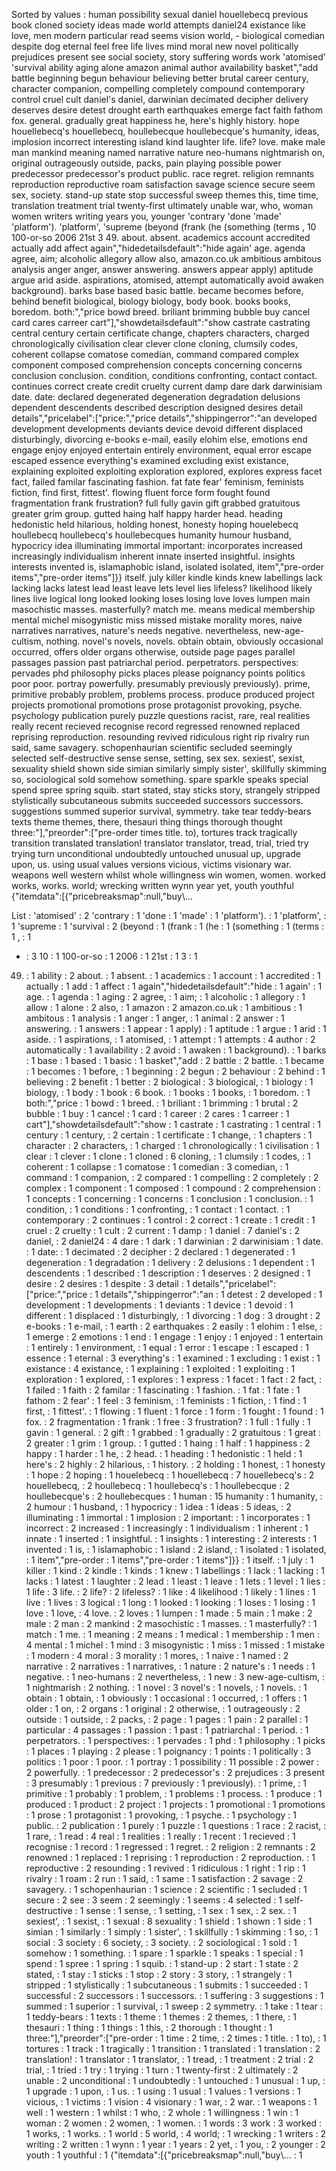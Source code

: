 Sorted by values :
human possibility sexual daniel houellebecq previous book cloned society ideas made world attempts daniel24 existance like love, men modern particular read seems vision world, - biological comedian despite dog eternal feel free life lives mind moral new novel politically prejudices present see social society, story suffering words work 'atomised' 'survival ability aging alone amazon animal author availability basket","add battle beginning begun behaviour believing better brutal career century, character companion, compelling completely compound contemporary control cruel cult daniel's daniel, darwinian decimated decipher delivery deserves desire detest drought earth earthquakes emerge fact faith fathom fox. general. gradually great happiness he, here's highly history. hope houellebecq's houellebecq, houllebecque houllebecque's humanity, ideas, implosion incorrect interesting island kind laughter life. life? love. make male man mankind meaning named narrative nature neo-humans nightmarish on, original outrageously outside, packs, pain playing possible power predecessor predecessor's product public. race regret. religion remnants reproduction reproductive roam satisfaction savage science secure seem sex, society. stand-up state stop successful sweep themes this, time time, translation treatment trial twenty-first ultimately unable war, who, woman women writers writing years you, younger 'contrary 'done 'made' 'platform'). 'platform', 'supreme (beyond (frank (he (something (terms , 10 100-or-so 2006 21st 3 49. about. absent. academics account accredited actually add affect again","hidedetailsdefault":"hide again' age. agenda agree, aim; alcoholic allegory allow also, amazon.co.uk ambitious ambitous analysis anger anger, answer answering. answers appear apply) aptitude argue arid aside. aspirations, atomised, attempt automatically avoid awaken background). barks base based basic battle. became becomes before, behind benefit biological, biology biology, body book. books books, boredom. both:","price bowd breed. briliant brimming bubble buy cancel card cares carreer cart"],"showdetailsdefault":"show castrate castrating central century certain certificate change, chapters characters, charged chronologically civilisation clear clever clone cloning, clumsily codes, coherent collapse comatose comedian, command compared complex component composed comprehension concepts concerning concerns conclusion conclusion. condition, conditions confronting, contact contact. continues correct create credit cruelty current damp dare dark darwinisiam date. date: declared degenerated degeneration degradation delusions dependent descendents described description designed desires detail details","pricelabel":["price:","price details","shippingerror":"an developed development developments deviants device devoid different displaced disturbingly, divorcing e-books e-mail, easily elohim else, emotions end engage enjoy enjoyed entertain entirely environment, equal error escape escaped essence everything's examined excluding exist existance, explaining exploited exploiting exploration explored, explores express facet fact, failed familar fascinating fashion. fat fate fear' feminism, feminists fiction, find first, fittest'. flowing fluent force form fought found fragmentation frank frustration? full fully gavin gift grabbed gratuitous greater grim group. gutted haing half happy harder head. heading hedonistic held hilarious, holding honest, honesty hoping houelebecq houllebecq houllebecq's houllebecques humanity humour husband, hypocricy idea illuminating immortal important: incorporates increased increasingly individualism inherent innate inserted insightful. insights interests invented is, islamaphobic island, isolated isolated, item","pre-order items","pre-order items"]}} itself. july killer kindle kinds knew labellings lack lacking lacks latest lead least leave lets level lies lifeless? likelihood likely lines live logical long looked looking loses losing love loves lumpen main masochistic masses. masterfully? match me. means medical membership mental michel misogynistic miss missed mistake morality mores, naive narratives narratives, nature's needs negative. nevertheless, new-age-cultism, nothing. novel's novels, novels. obtain obtain, obviously occasional occurred, offers older organs otherwise, outside page pages parallel passages passion past patriarchal period. perpetrators. perspectives: pervades phd philosophy picks places please poignancy points politics poor poor. portray powerfully. presumably previously previously). prime, primitive probably problem, problems process. produce produced project projects promotional promotions prose protagonist provoking, psyche. psychology publication purely puzzle questions racist, rare, real realities really recent recieved recognise record regressed renowned replaced reprising reproduction. resounding revived ridiculous right rip rivalry run said, same savagery. schopenhaurian scientific secluded seemingly selected self-destructive sense sense, setting, sex sex. sexiest', sexist, sexuality shield shown side simian similarly simply sister', skillfully skimming so, sociological sold somehow something. spare sparkle speaks special spend spree spring squib. start stated, stay sticks story, strangely stripped stylistically subcutaneous submits succeeded successors successors. suggestions summed superior survival, symmetry. take tear teddy-bears texts theme themes, there, thesauri thing things thorough thought three:"],"preorder":["pre-order times title. to), tortures track tragically transition translated translation! translator translator, tread, trial, tried try trying turn unconditional undoubtedly untouched unusual up, upgrade upon, us. using usual values versions vicious, victims visionary war. weapons well western whilst whole willingness win women, women. worked works, works. world; wrecking written wynn year yet, youth youthful {"itemdata":[{"pricebreaksmap":null,"buy\\... 

List :
'atomised' : 2
'contrary : 1
'done : 1
'made' : 1
'platform'). : 1
'platform', : 1
'supreme : 1
'survival : 2
(beyond : 1
(frank : 1
(he : 1
(something : 1
(terms : 1
, : 1
- : 3
10 : 1
100-or-so : 1
2006 : 1
21st : 1
3 : 1
49. : 1
ability : 2
about. : 1
absent. : 1
academics : 1
account : 1
accredited : 1
actually : 1
add : 1
affect : 1
again","hidedetailsdefault":"hide : 1
again' : 1
age. : 1
agenda : 1
aging : 2
agree, : 1
aim; : 1
alcoholic : 1
allegory : 1
allow : 1
alone : 2
also, : 1
amazon : 2
amazon.co.uk : 1
ambitious : 1
ambitous : 1
analysis : 1
anger : 1
anger, : 1
animal : 2
answer : 1
answering. : 1
answers : 1
appear : 1
apply) : 1
aptitude : 1
argue : 1
arid : 1
aside. : 1
aspirations, : 1
atomised, : 1
attempt : 1
attempts : 4
author : 2
automatically : 1
availability : 2
avoid : 1
awaken : 1
background). : 1
barks : 1
base : 1
based : 1
basic : 1
basket","add : 2
battle : 2
battle. : 1
became : 1
becomes : 1
before, : 1
beginning : 2
begun : 2
behaviour : 2
behind : 1
believing : 2
benefit : 1
better : 2
biological : 3
biological, : 1
biology : 1
biology, : 1
body : 1
book : 6
book. : 1
books : 1
books, : 1
boredom. : 1
both:","price : 1
bowd : 1
breed. : 1
briliant : 1
brimming : 1
brutal : 2
bubble : 1
buy : 1
cancel : 1
card : 1
career : 2
cares : 1
carreer : 1
cart"],"showdetailsdefault":"show : 1
castrate : 1
castrating : 1
central : 1
century : 1
century, : 2
certain : 1
certificate : 1
change, : 1
chapters : 1
character : 2
characters, : 1
charged : 1
chronologically : 1
civilisation : 1
clear : 1
clever : 1
clone : 1
cloned : 6
cloning, : 1
clumsily : 1
codes, : 1
coherent : 1
collapse : 1
comatose : 1
comedian : 3
comedian, : 1
command : 1
companion, : 2
compared : 1
compelling : 2
completely : 2
complex : 1
component : 1
composed : 1
compound : 2
comprehension : 1
concepts : 1
concerning : 1
concerns : 1
conclusion : 1
conclusion. : 1
condition, : 1
conditions : 1
confronting, : 1
contact : 1
contact. : 1
contemporary : 2
continues : 1
control : 2
correct : 1
create : 1
credit : 1
cruel : 2
cruelty : 1
cult : 2
current : 1
damp : 1
daniel : 7
daniel's : 2
daniel, : 2
daniel24 : 4
dare : 1
dark : 1
darwinian : 2
darwinisiam : 1
date. : 1
date: : 1
decimated : 2
decipher : 2
declared : 1
degenerated : 1
degeneration : 1
degradation : 1
delivery : 2
delusions : 1
dependent : 1
descendents : 1
described : 1
description : 1
deserves : 2
designed : 1
desire : 2
desires : 1
despite : 3
detail : 1
details","pricelabel":["price:","price : 1
details","shippingerror":"an : 1
detest : 2
developed : 1
development : 1
developments : 1
deviants : 1
device : 1
devoid : 1
different : 1
displaced : 1
disturbingly, : 1
divorcing : 1
dog : 3
drought : 2
e-books : 1
e-mail, : 1
earth : 2
earthquakes : 2
easily : 1
elohim : 1
else, : 1
emerge : 2
emotions : 1
end : 1
engage : 1
enjoy : 1
enjoyed : 1
entertain : 1
entirely : 1
environment, : 1
equal : 1
error : 1
escape : 1
escaped : 1
essence : 1
eternal : 3
everything's : 1
examined : 1
excluding : 1
exist : 1
existance : 4
existance, : 1
explaining : 1
exploited : 1
exploiting : 1
exploration : 1
explored, : 1
explores : 1
express : 1
facet : 1
fact : 2
fact, : 1
failed : 1
faith : 2
familar : 1
fascinating : 1
fashion. : 1
fat : 1
fate : 1
fathom : 2
fear' : 1
feel : 3
feminism, : 1
feminists : 1
fiction, : 1
find : 1
first, : 1
fittest'. : 1
flowing : 1
fluent : 1
force : 1
form : 1
fought : 1
found : 1
fox. : 2
fragmentation : 1
frank : 1
free : 3
frustration? : 1
full : 1
fully : 1
gavin : 1
general. : 2
gift : 1
grabbed : 1
gradually : 2
gratuitous : 1
great : 2
greater : 1
grim : 1
group. : 1
gutted : 1
haing : 1
half : 1
happiness : 2
happy : 1
harder : 1
he, : 2
head. : 1
heading : 1
hedonistic : 1
held : 1
here's : 2
highly : 2
hilarious, : 1
history. : 2
holding : 1
honest, : 1
honesty : 1
hope : 2
hoping : 1
houelebecq : 1
houellebecq : 7
houellebecq's : 2
houellebecq, : 2
houllebecq : 1
houllebecq's : 1
houllebecque : 2
houllebecque's : 2
houllebecques : 1
human : 15
humanity : 1
humanity, : 2
humour : 1
husband, : 1
hypocricy : 1
idea : 1
ideas : 5
ideas, : 2
illuminating : 1
immortal : 1
implosion : 2
important: : 1
incorporates : 1
incorrect : 2
increased : 1
increasingly : 1
individualism : 1
inherent : 1
innate : 1
inserted : 1
insightful. : 1
insights : 1
interesting : 2
interests : 1
invented : 1
is, : 1
islamaphobic : 1
island : 2
island, : 1
isolated : 1
isolated, : 1
item","pre-order : 1
items","pre-order : 1
items"]}} : 1
itself. : 1
july : 1
killer : 1
kind : 2
kindle : 1
kinds : 1
knew : 1
labellings : 1
lack : 1
lacking : 1
lacks : 1
latest : 1
laughter : 2
lead : 1
least : 1
leave : 1
lets : 1
level : 1
lies : 1
life : 3
life. : 2
life? : 2
lifeless? : 1
like : 4
likelihood : 1
likely : 1
lines : 1
live : 1
lives : 3
logical : 1
long : 1
looked : 1
looking : 1
loses : 1
losing : 1
love : 1
love, : 4
love. : 2
loves : 1
lumpen : 1
made : 5
main : 1
make : 2
male : 2
man : 2
mankind : 2
masochistic : 1
masses. : 1
masterfully? : 1
match : 1
me. : 1
meaning : 2
means : 1
medical : 1
membership : 1
men : 4
mental : 1
michel : 1
mind : 3
misogynistic : 1
miss : 1
missed : 1
mistake : 1
modern : 4
moral : 3
morality : 1
mores, : 1
naive : 1
named : 2
narrative : 2
narratives : 1
narratives, : 1
nature : 2
nature's : 1
needs : 1
negative. : 1
neo-humans : 2
nevertheless, : 1
new : 3
new-age-cultism, : 1
nightmarish : 2
nothing. : 1
novel : 3
novel's : 1
novels, : 1
novels. : 1
obtain : 1
obtain, : 1
obviously : 1
occasional : 1
occurred, : 1
offers : 1
older : 1
on, : 2
organs : 1
original : 2
otherwise, : 1
outrageously : 2
outside : 1
outside, : 2
packs, : 2
page : 1
pages : 1
pain : 2
parallel : 1
particular : 4
passages : 1
passion : 1
past : 1
patriarchal : 1
period. : 1
perpetrators. : 1
perspectives: : 1
pervades : 1
phd : 1
philosophy : 1
picks : 1
places : 1
playing : 2
please : 1
poignancy : 1
points : 1
politically : 3
politics : 1
poor : 1
poor. : 1
portray : 1
possibility : 11
possible : 2
power : 2
powerfully. : 1
predecessor : 2
predecessor's : 2
prejudices : 3
present : 3
presumably : 1
previous : 7
previously : 1
previously). : 1
prime, : 1
primitive : 1
probably : 1
problem, : 1
problems : 1
process. : 1
produce : 1
produced : 1
product : 2
project : 1
projects : 1
promotional : 1
promotions : 1
prose : 1
protagonist : 1
provoking, : 1
psyche. : 1
psychology : 1
public. : 2
publication : 1
purely : 1
puzzle : 1
questions : 1
race : 2
racist, : 1
rare, : 1
read : 4
real : 1
realities : 1
really : 1
recent : 1
recieved : 1
recognise : 1
record : 1
regressed : 1
regret. : 2
religion : 2
remnants : 2
renowned : 1
replaced : 1
reprising : 1
reproduction : 2
reproduction. : 1
reproductive : 2
resounding : 1
revived : 1
ridiculous : 1
right : 1
rip : 1
rivalry : 1
roam : 2
run : 1
said, : 1
same : 1
satisfaction : 2
savage : 2
savagery. : 1
schopenhaurian : 1
science : 2
scientific : 1
secluded : 1
secure : 2
see : 3
seem : 2
seemingly : 1
seems : 4
selected : 1
self-destructive : 1
sense : 1
sense, : 1
setting, : 1
sex : 1
sex, : 2
sex. : 1
sexiest', : 1
sexist, : 1
sexual : 8
sexuality : 1
shield : 1
shown : 1
side : 1
simian : 1
similarly : 1
simply : 1
sister', : 1
skillfully : 1
skimming : 1
so, : 1
social : 3
society : 6
society, : 3
society. : 2
sociological : 1
sold : 1
somehow : 1
something. : 1
spare : 1
sparkle : 1
speaks : 1
special : 1
spend : 1
spree : 1
spring : 1
squib. : 1
stand-up : 2
start : 1
state : 2
stated, : 1
stay : 1
sticks : 1
stop : 2
story : 3
story, : 1
strangely : 1
stripped : 1
stylistically : 1
subcutaneous : 1
submits : 1
succeeded : 1
successful : 2
successors : 1
successors. : 1
suffering : 3
suggestions : 1
summed : 1
superior : 1
survival, : 1
sweep : 2
symmetry. : 1
take : 1
tear : 1
teddy-bears : 1
texts : 1
theme : 1
themes : 2
themes, : 1
there, : 1
thesauri : 1
thing : 1
things : 1
this, : 2
thorough : 1
thought : 1
three:"],"preorder":["pre-order : 1
time : 2
time, : 2
times : 1
title. : 1
to), : 1
tortures : 1
track : 1
tragically : 1
transition : 1
translated : 1
translation : 2
translation! : 1
translator : 1
translator, : 1
tread, : 1
treatment : 2
trial : 2
trial, : 1
tried : 1
try : 1
trying : 1
turn : 1
twenty-first : 2
ultimately : 2
unable : 2
unconditional : 1
undoubtedly : 1
untouched : 1
unusual : 1
up, : 1
upgrade : 1
upon, : 1
us. : 1
using : 1
usual : 1
values : 1
versions : 1
vicious, : 1
victims : 1
vision : 4
visionary : 1
war, : 2
war. : 1
weapons : 1
well : 1
western : 1
whilst : 1
who, : 2
whole : 1
willingness : 1
win : 1
woman : 2
women : 2
women, : 1
women. : 1
words : 3
work : 3
worked : 1
works, : 1
works. : 1
world : 5
world, : 4
world; : 1
wrecking : 1
writers : 2
writing : 2
written : 1
wynn : 1
year : 1
years : 2
yet, : 1
you, : 2
younger : 2
youth : 1
youthful : 1
{"itemdata":[{"pricebreaksmap":null,"buy\\... : 1
